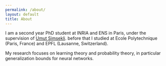 ```yaml
---
permalink: /about/
layout: default
title: About
---
```


I am a second year PhD student at INRIA and ENS in Paris, under the supervision of [Umut Simsekli](https://www.di.ens.fr/umut.simsekli/publications/). before that I studied at Ecole Polytechnique (Paris, France) and EPFL (Lausanne, Switzerland).

My research focuses on learning theory and probability theory, in particular generalization bounds for neural networks.